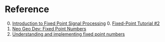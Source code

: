 # Reference

0. [Introduction to Fixed Point Signal Processing](https://shafq.at/introduction-to-fixed-point-signal-processing.html)
   0. [Fixed-Point Tutorial #2](https://shafq.at/fixed-point-tutorial-2.html)
0. [Neo Geo Dev: Fixed Point Numbers](https://mattgreer.dev/blog/neo-geo-dev-fixed-point/)
0. [Understanding and implementing fixed point numbers](http://www.sunshine2k.de/articles/coding/fp/sunfp.html)

